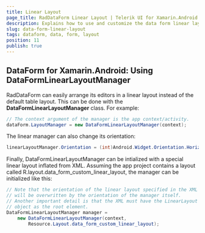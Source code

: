 ```yaml
---
title: Linear Layout
page_title: RadDataForm Linear Layout | Telerik UI for Xamarin.Android Documentation
description: Explains how to use and customize the data form linear layout.
slug: data-form-linear-layout
tags: dataform, data, form, layout
position: 11
publish: true
---
```


## DataForm for Xamarin.Android: Using DataFormLinearLayoutManager

RadDataForm can easily arrange its editors in a linear layout instead of the default table layout. This can be done with the **DataFormLinearLayoutManager** class. For example:

```C#
// The context argument of the manager is the app context/activity.
dataForm.LayoutManager = new DataFormLinearLayoutManager(context);
```

The linear manager can also change its orientation:

```C#
linearLayoutManager.Orientation = (int)Android.Widget.Orientation.Horizontal;
```

Finally, DataFormLinearLayoutManager can be intialized with a special linear layout inflated from XML. 
Assuming the app project contains a layout called R.layout.data_form_custom_linear_layout, the manager can be initialized like this:


```C#
// Note that the orientation of the linear layout specified in the XML 
// will be overwritten by the orientation of the manager itself.
// Another important detail is that the XML must have the LinearLayout 
// object as the root element.
DataFormLinearLayoutManager manager = 
	new DataFormLinearLayoutManager(context, 
		Resource.Layout.data_form_custom_linear_layout);
```
